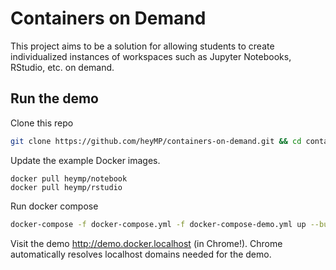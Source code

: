 # Containers on Demand

This project aims to be a solution for allowing students to create individualized instances of workspaces such as Jupyter Notebooks, RStudio, etc. on demand.

<blockquote class="imgur-embed-pub" lang="en" data-id="a/QKII2gZ"><a href="//imgur.com/QKII2gZ"></a></blockquote><script async src="//s.imgur.com/min/embed.js" charset="utf-8"></script>

## Run the demo

Clone this repo

```bash
git clone https://github.com/heyMP/containers-on-demand.git && cd containers-on-demand
```

Update the example Docker images.

```
docker pull heymp/notebook
docker pull heymp/rstudio
```

Run docker compose

```bash
docker-compose -f docker-compose.yml -f docker-compose-demo.yml up --build
```

Visit the demo http://demo.docker.localhost (in Chrome!). Chrome automatically resolves localhost domains needed for the demo.